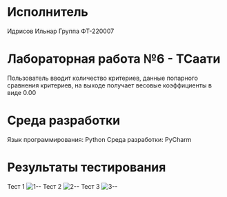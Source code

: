 # Исполнитель
Идрисов Ильнар
Группа ФТ-220007

# Лабораторная работа №6 - ТСаати
Пользователь вводит количество критериев, данные попарного сравнения критериев, на выходе получает весовые коэффициенты в виде 0.00

# Среда разработки
Язык программирования: Python
Среда разработки: PyCharm

# Результаты тестирования
Тест 1
![1--](https://github.com/ilnarisrisov/lub_work_6/assets/146421910/a5b87c5c-520e-4c10-a5c1-86cf66f5b8fd)
Тест 2
![2--](https://github.com/ilnarisrisov/lub_work_6/assets/146421910/a784e753-4e76-4418-85b5-672a8aaeffe4)
Тест 3
![3--](https://github.com/ilnarisrisov/lub_work_6/assets/146421910/3bad8978-26b0-43a1-942e-389651c6c8ac)
